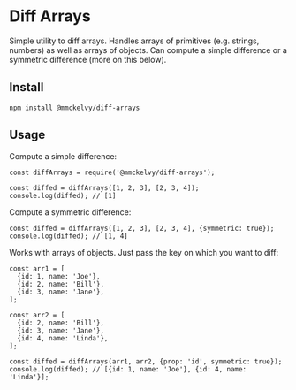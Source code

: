 # Diff Arrays
Simple utility to diff arrays. Handles arrays of primitives (e.g. strings, numbers) as well as arrays of objects. Can compute a simple difference or a symmetric difference (more on this below).

## Install

    npm install @mmckelvy/diff-arrays

## Usage
Compute a simple difference:

    const diffArrays = require('@mmckelvy/diff-arrays');

    const diffed = diffArrays([1, 2, 3], [2, 3, 4]);
    console.log(diffed); // [1]

Compute a symmetric difference:

    const diffed = diffArrays([1, 2, 3], [2, 3, 4], {symmetric: true});
    console.log(diffed); // [1, 4]

Works with arrays of objects.  Just pass the key on which you want to diff:

    const arr1 = [
      {id: 1, name: 'Joe'},
      {id: 2, name: 'Bill'},
      {id: 3, name: 'Jane'},
    ];

    const arr2 = [
      {id: 2, name: 'Bill'},
      {id: 3, name: 'Jane'},
      {id: 4, name: 'Linda'},
    ];

    const diffed = diffArrays(arr1, arr2, {prop: 'id', symmetric: true});
    console.log(diffed); // [{id: 1, name: 'Joe'}, {id: 4, name: 'Linda'}];

